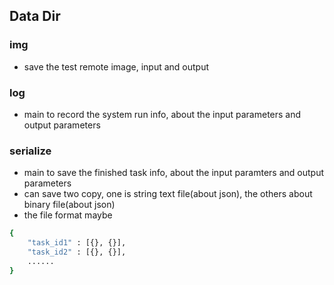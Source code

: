 ## Data Dir

### img
- save the test remote image, input and output

### log
- main to record the system run info, about the input parameters and output parameters

### serialize
- main to save the finished task info, about the input paramters and output parameters
- can save two copy, one is string text file(about json), the others about binary file(about json)
- the file format maybe

```bash
{
	"task_id1" : [{}, {}],
	"task_id2" : [{}, {}],
	......
}
```
